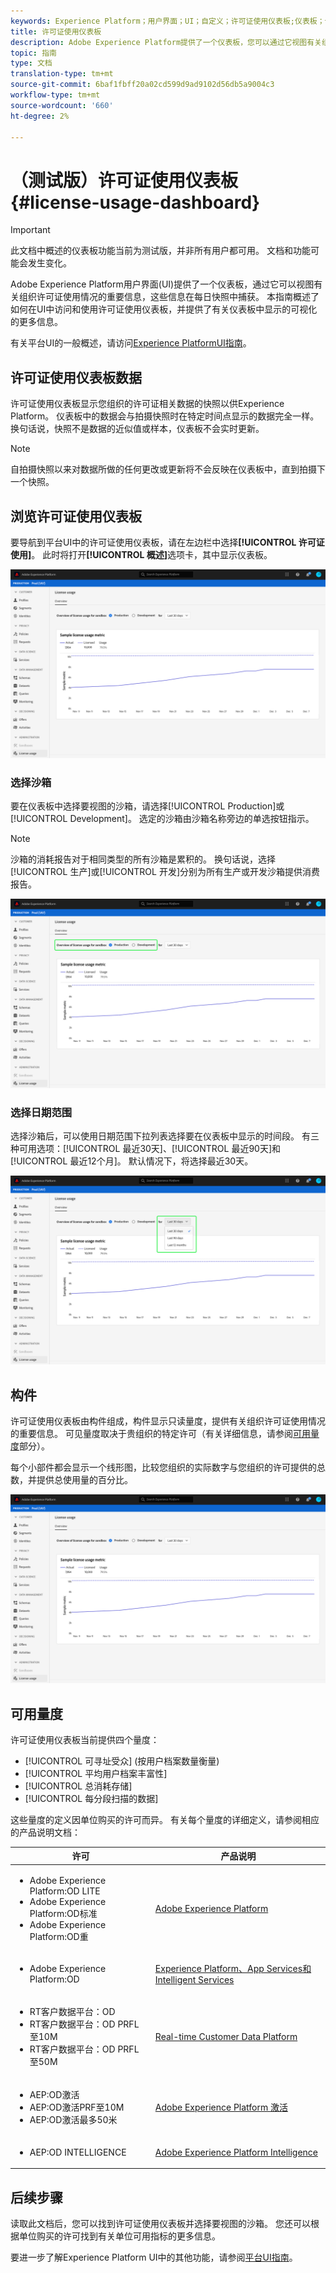 ```yaml
---
keywords: Experience Platform；用户界面；UI；自定义；许可证使用仪表板;仪表板；许可证使用；授权；消耗
title: 许可证使用仪表板
description: Adobe Experience Platform提供了一个仪表板，您可以通过它视图有关组织许可证使用情况的重要信息。
topic: 指南
type: 文档
translation-type: tm+mt
source-git-commit: 6baf1fbff20a02cd599d9ad9102d56db5a9004c3
workflow-type: tm+mt
source-wordcount: '660'
ht-degree: 2%

---
```



# （测试版）许可证使用仪表板{#license-usage-dashboard}

>[!IMPORTANT]
>
>此文档中概述的仪表板功能当前为测试版，并非所有用户都可用。 文档和功能可能会发生变化。

Adobe Experience Platform用户界面(UI)提供了一个仪表板，通过它可以视图有关组织许可证使用情况的重要信息，这些信息在每日快照中捕获。 本指南概述了如何在UI中访问和使用许可证使用仪表板，并提供了有关仪表板中显示的可视化的更多信息。

有关平台UI的一般概述，请访问[Experience PlatformUI指南](../../landing/ui-guide.md)。

## 许可证使用仪表板数据

许可证使用仪表板显示您组织的许可证相关数据的快照以供Experience Platform。 仪表板中的数据会与拍摄快照时在特定时间点显示的数据完全一样。 换句话说，快照不是数据的近似值或样本，仪表板不会实时更新。

>[!NOTE]
>
>自拍摄快照以来对数据所做的任何更改或更新将不会反映在仪表板中，直到拍摄下一个快照。

## 浏览许可证使用仪表板

要导航到平台UI中的许可证使用仪表板，请在左边栏中选择&#x200B;**[!UICONTROL 许可证使用]**。 此时将打开&#x200B;**[!UICONTROL 概述]**&#x200B;选项卡，其中显示仪表板。

![](../images/license-usage/dashboard-overview.png)

### 选择沙箱

要在仪表板中选择要视图的沙箱，请选择[!UICONTROL Production]或[!UICONTROL Development]。 选定的沙箱由沙箱名称旁边的单选按钮指示。

>[!NOTE]
>
>沙箱的消耗报告对于相同类型的所有沙箱是累积的。 换句话说，选择[!UICONTROL 生产]或[!UICONTROL 开发]分别为所有生产或开发沙箱提供消费报告。

![](../images/license-usage/select-sandbox.png)

### 选择日期范围

选择沙箱后，可以使用日期范围下拉列表选择要在仪表板中显示的时间段。 有三种可用选项：[!UICONTROL 最近30天]、[!UICONTROL 最近90天]和[!UICONTROL 最近12个月]。 默认情况下，将选择最近30天。

![](../images/license-usage/select-date-range.png)

## 构件

许可证使用仪表板由构件组成，构件显示只读量度，提供有关组织许可证使用情况的重要信息。 可见量度取决于贵组织的特定许可（有关详细信息，请参阅[可用量度](#available-metrics)部分）。

每个小部件都会显示一个线形图，比较您组织的实际数字与您组织的许可提供的总数，并提供总使用量的百分比。

![](../images/license-usage/widgets.png)

## 可用量度

许可证使用仪表板当前提供四个量度：

* [!UICONTROL 可寻址受众] (按用户档案数量衡量)
* [!UICONTROL 平均用户档案丰富性]
* [!UICONTROL 总消耗存储]
* [!UICONTROL 每分段扫描的数据]

这些量度的定义因单位购买的许可而异。 有关每个量度的详细定义，请参阅相应的产品说明文档：

| 许可 | 产品说明 |
|---|---|
| <ul><li>Adobe Experience Platform:OD LITE</li><li>Adobe Experience Platform:OD标准</li><li>Adobe Experience Platform:OD重</li></ul> | [Adobe Experience Platform](https://helpx.adobe.com/legal/product-descriptions/adobe-experience-platform.html) |
| <ul><li>Adobe Experience Platform:OD</li></ul> | [Experience Platform、App Services和Intelligent Services](https://helpx.adobe.com/legal/product-descriptions/exp-platform-app-svcs.html) |
| <ul><li>RT客户数据平台：OD</li><li>RT客户数据平台：OD PRFL至10M</li><li>RT客户数据平台：OD PRFL至50M</li></ul> | [Real-time Customer Data Platform](https://helpx.adobe.com/legal/product-descriptions/real-time-customer-data-platform.html) |
| <ul><li>AEP:OD激活</li><li>AEP:OD激活PRF至10M</li><li>AEP:OD激活最多50米</li></ul> | [Adobe Experience Platform 激活](https://helpx.adobe.com/legal/product-descriptions/adobe-experience-platform0.html) |
| <ul><li>AEP:OD INTELLIGENCE</li></ul> | [Adobe Experience Platform Intelligence](https://helpx.adobe.com/legal/product-descriptions/adobe-experience-platform-intelligence---product-description.html) |

## 后续步骤

读取此文档后，您可以找到许可证使用仪表板并选择要视图的沙箱。 您还可以根据单位购买的许可找到有关单位可用指标的更多信息。

要进一步了解Experience Platform UI中的其他功能，请参阅[平台UI指南](../../landing/ui-guide.md)。